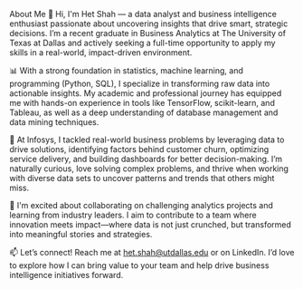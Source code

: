 About Me
👋 Hi, I'm Het Shah — a data analyst and business intelligence enthusiast passionate about uncovering insights that drive smart, strategic decisions. I’m a recent graduate in Business Analytics at The University of Texas at Dallas and actively seeking a full-time opportunity to apply my skills in a real-world, impact-driven environment.

📊 With a strong foundation in statistics, machine learning, and programming (Python, SQL), I specialize in transforming raw data into actionable insights. My academic and professional journey has equipped me with hands-on experience in tools like TensorFlow, scikit-learn, and Tableau, as well as a deep understanding of database management and data mining techniques.

🚀 At Infosys, I tackled real-world business problems by leveraging data to drive solutions, identifying factors behind customer churn, optimizing service delivery, and building dashboards for better decision-making. I’m naturally curious, love solving complex problems, and thrive when working with diverse data sets to uncover patterns and trends that others might miss.

🤝 I'm excited about collaborating on challenging analytics projects and learning from industry leaders. I aim to contribute to a team where innovation meets impact—where data is not just crunched, but transformed into meaningful stories and strategies.

📫 Let’s connect! Reach me at het.shah@utdallas.edu or on LinkedIn. I’d love to explore how I can bring value to your team and help drive business intelligence initiatives forward.
